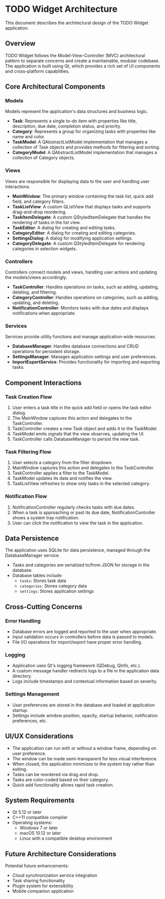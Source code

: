 # TODO Widget Architecture

This document describes the architectural design of the TODO Widget application.

## Overview

TODO Widget follows the Model-View-Controller (MVC) architectural pattern to separate concerns and create a maintainable, modular codebase. The application is built using Qt, which provides a rich set of UI components and cross-platform capabilities.

## Core Architectural Components

### Models

Models represent the application's data structures and business logic.

- **Task**: Represents a single to-do item with properties like title, description, due date, completion status, and priority.
- **Category**: Represents a group for organizing tasks with properties like name and color.
- **TaskModel**: A QAbstractListModel implementation that manages a collection of Task objects and provides methods for filtering and sorting.
- **CategoryModel**: A QAbstractListModel implementation that manages a collection of Category objects.

### Views

Views are responsible for displaying data to the user and handling user interactions.

- **MainWindow**: The primary window containing the task list, quick add field, and category filters.
- **TaskListView**: A custom QListView that displays tasks and supports drag-and-drop reordering.
- **TaskItemDelegate**: A custom QStyledItemDelegate that handles the rendering of tasks in the list view.
- **TaskEditor**: A dialog for creating and editing tasks.
- **CategoryEditor**: A dialog for creating and editing categories.
- **SettingsDialog**: A dialog for modifying application settings.
- **CategoryDelegate**: A custom QStyledItemDelegate for rendering categories in selection widgets.

### Controllers

Controllers connect models and views, handling user actions and updating the models/views accordingly.

- **TaskController**: Handles operations on tasks, such as adding, updating, deleting, and filtering.
- **CategoryController**: Handles operations on categories, such as adding, updating, and deleting.
- **NotificationController**: Monitors tasks with due dates and displays notifications when appropriate.

### Services

Services provide utility functions and manage application-wide resources.

- **DatabaseManager**: Handles database connections and CRUD operations for persistent storage.
- **SettingsManager**: Manages application settings and user preferences.
- **ImportExportService**: Provides functionality for importing and exporting tasks.

## Component Interactions

### Task Creation Flow

1. User enters a task title in the quick add field or opens the task editor dialog.
2. The MainWindow captures this action and delegates to the TaskController.
3. TaskController creates a new Task object and adds it to the TaskModel.
4. TaskModel emits signals that the view observes, updating the UI.
5. TaskController calls DatabaseManager to persist the new task.

### Task Filtering Flow

1. User selects a category from the filter dropdown.
2. MainWindow captures this action and delegates to the TaskController.
3. TaskController applies a filter to the TaskModel.
4. TaskModel updates its data and notifies the view.
5. TaskListView refreshes to show only tasks in the selected category.

### Notification Flow

1. NotificationController regularly checks tasks with due dates.
2. When a task is approaching or past its due date, NotificationController shows a system tray notification.
3. User can click the notification to view the task in the application.

## Data Persistence

The application uses SQLite for data persistence, managed through the DatabaseManager service.

- Tasks and categories are serialized to/from JSON for storage in the database.
- Database tables include:
  - `tasks`: Stores task data
  - `categories`: Stores category data
  - `settings`: Stores application settings

## Cross-Cutting Concerns

### Error Handling

- Database errors are logged and reported to the user when appropriate.
- Input validation occurs in controllers before data is passed to models.
- File I/O operations for import/export have proper error handling.

### Logging

- Application uses Qt's logging framework (QDebug, QInfo, etc.).
- A custom message handler redirects logs to a file in the application data directory.
- Logs include timestamps and contextual information based on severity.

### Settings Management

- User preferences are stored in the database and loaded at application startup.
- Settings include window position, opacity, startup behavior, notification preferences, etc.

## UI/UX Considerations

- The application can run with or without a window frame, depending on user preference.
- The window can be made semi-transparent for less visual interference.
- When closed, the application minimizes to the system tray rather than exiting.
- Tasks can be reordered via drag and drop.
- Tasks are color-coded based on their category.
- Quick add functionality allows rapid task creation.

## System Requirements

- Qt 5.12 or later
- C++11 compatible compiler
- Operating systems:
  - Windows 7 or later
  - macOS 10.12 or later
  - Linux with a compatible desktop environment

## Future Architecture Considerations

Potential future enhancements:

- Cloud synchronization service integration
- Task sharing functionality
- Plugin system for extensibility
- Mobile companion application
